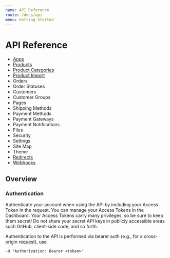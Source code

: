 ```yaml
---
name: API Reference
route: /docs/api
menu: Getting Started
---
```


# API Reference

- [Apps](./apps.md)
- [Products](./products.md)
- [Product Categories](./product-categories.md)
- [Product Import](./product-import.md)
- Orders
- Order Statuses
- Customers
- Customer Groups
- Pages
- Shipping Methods
- Payment Methods
- Payment Gateways
- Payment Notifications
- Files
- Security
- Settings
- Site Map
- Theme
- [Redirects](./redirects.md)
- [Webhooks](./webhooks.md)

## Overview

### Authentication

Authenticate your account when using the API by including your Access Token in the request. You can manage your Access Tokens in the Dashboard. Your Access Tokens carry many privileges, so be sure to keep them secret! Do not share your secret API keys in publicly accessible areas such GitHub, client-side code, and so forth.

Authentication to the API is performed via bearer auth (e.g., for a cross-origin request), use

```
-H "Authorization: Bearer <token>"
```
